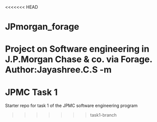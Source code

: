<<<<<<< HEAD
# JPmorgan_forage
Project on Software engineering in J.P.Morgan Chase &amp; co. via Forage.
<br>
Author:Jayashree.C.S -m
=======
# JPMC Task 1
Starter repo for task 1 of the JPMC software engineering program
>>>>>>> task1-branch
